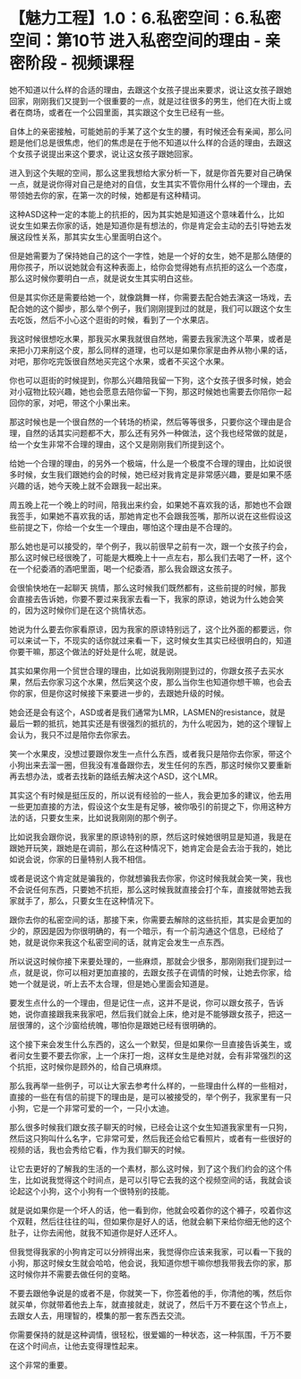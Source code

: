 # 【魅力工程】1.0：6.私密空间：6.私密空间：第10节 进入私密空间的理由 - 亲密阶段 - 视频课程

她不知道以什么样的合适的理由，去跟这个女孩子提出来要求，说让这女孩子跟她回家，刚刚我们又提到一个很重要的一点，就是过往很多的男生，他们在大街上或者在商场，或者在一个公园里面，其实跟这个女生已经有一些。

自体上的亲密接触，可能她前的手某了这个女生的腰，有时候还会有亲闻，那么问题是他们总是很焦虑，他们的焦虑是在于他不知道以什么样的合适的理由，去跟这个女孩子说提出来这个要求，说让这女孩子跟她回家。

进入到这个失眠的空间，那么这里我想给大家分析一下，就是你首先要对自己确保一点，就是说你得对自己是绝对的自信，女生其实不管你用什么样的一个理由，去带领她去你的家，在第一次的时候，她都是有这种精词。

这种ASD这种一定的本能上的抗拒的，因为其实她是知道这个意味着什么，比如说女生如果去你家的话，她是知道你是有想法的，你是肯定会主动的去引导她去发展这段性关系，那其实女生心里面明白这个。

但是她需要为了保持她自己的这个一字性，她是一个好的女生，她不是那么随便的用你孩子，所以说她就会有这种表面上，给你会觉得她有点抗拒的这么一个态度，那么这时候你要明白一点，就是说女生其实明白这些。

但是其实你还是需要给她一个，就像跳舞一样，你需要去配合她去演这一场戏，去配合她的这个脚步，那么举个例子，我们刚刚提到过的就是，我们可以跟这个女生去吃饭，然后不小心这个逛街的时候，看到了一个水果店。

我这时候很想吃水果，那我买水果我就很自然地，需要去我家洗这个苹果，或者是来把小刀来削这个皮，那么同样的道理，也可以是如果你家是由养从物小果的话，对吧，那你吃完饭很自然地买完这个水果，或者不买这个水果。

你也可以逛街的时候提到，你那么兴趣陪我留一下狗，这个女孩子很多时候，她会对小寇物比较兴趣，她也会愿意去陪你留一下狗，那这时候她也需要去你陪你一起回你的家，对吧，带这个小果出来。

那这时候也是一个很自然的一个转场的桥梁，然后等等很多，只要你这个理由是合理，自然的话其实问题都不大，那么还有另外一种做法，这个我也经常做的就是，给一个女生非常不合理的理由，这个又是刚刚我们所提到这个。

给她一个合理的理由，的另外一个极端，什么是一个极度不合理的理由，比如说很多时候，女生我们跟她约会的时候，她已经对我肯定是非常感兴趣，要是如果不感兴趣的话，她今天晚上就不会跟我一起出来。

周五晚上花一个晚上的时间，陪我出来约会，如果她不喜欢我的话，那她也不会跟我签手，如果她不喜欢我的话，那她肯定也不会跟我签嘴，那所以说在这些假设这些前提之下，你给一个女生一个理由，哪怕这个理由是不合理的。

那么她也是可以接受的，举个例子，我以前很早之前有一次，跟一个女孩子约会，那么这时候已经很晚了，可能是大概晚上十一点左右，那么我们去喝了一杯，这个在一个纪委酒的酒吧里面，喝一个纪委酒，那么我会跟这女孩子。

会很愉快地在一起聊天 挑情，那么这时候我们既然都有，这些前提的时候，那我会直接去告诉她，你要不要过来我家去看一下，我家的原谅，她说为什么她会笑的，因为这时候你们是在这个挑情状态。

她说为什么要去你家看原谅，因为我家的原谅特别远了，这个比外面的都要远，你可以来试一下，不现实的话你就过来看一下，这时候女生其实已经很明白的，知道你要干嘛，那这个做法的好处是什么呢，就是说。

其实如果你用一个贸世合理的理由，比如说我刚刚提到过的，你跟女孩子去买水果，然后去你家习这个水果，然后笑这个皮，那么当你生也知道你想干嘛，也会去你的家，但是你这时候接下来要进一步的，去跟她升级的时候。

她会还是会有这个，ASD或者是我们通常为LMR，LASMEN的resistance，就是最后一颗的抵抗，她其实还是有很强烈的抵抗的，为什么呢因为，她的这个理智上会认为，我只不过是陪你去你家去。

笑一个水果皮，没想过要跟你发生一点什么东西，或者我只是陪你去你家，带这个小狗出来去溜一圈，但我没有准备跟你去，发生任何的东西，那这时候你又要重新再去想办法，或者去找新的路纸去解决这个ASD，这个LMR。

其实这个有时候是挺压反的，所以说有经验的一些人，我会更加多的建议，他去用一些更加直接的方法，假设这个女生是有足够，被你吸引的前提之下，你用这种方法的话，只要女生来，比如说我刚刚的那个例子。

比如说我会跟你说，我家里的原谅特别的原，然后这时候她很明显是知道，我是在跟她开玩笑，跟她是在调前，那么在这种情况下，她肯定会是会去治于我的，她比如说会说，你家的日量特别人我不相信。

或者是说这个肯定就是骗我的，你就想骗我去你家，你这时候我就会笑一笑，我也不会说任何东西，只要她不抗拒，那么这时候我就直接会打个车，直接就带她去我家就手了，那么，只要女生在这种情况下。

跟你去你的私密空间的话，那接下来，你需要去解除的这些抗拒，其实是会更加的少的，原因是因为你很明确的，有一个暗示，有一个前沟通这个信息，已经给了她，就是说你来我这个私密空间的话，就肯定会发生一点东西。

所以说这时候你接下来要处理的，一些麻烦，那就会少很多，那刚刚我们提到过一点，就是说，你可以相对更加直接的，去跟女孩子在调情的时候，让她去你家，给她一个就是说，听上去不太合理，但是她心里面会知道是。

要发生点什么的一个理由，但是记住一点，这并不是说，你可以跟女孩子，告诉她，说你直接跟我来我家吧，然后我们就会上床，绝对是不能够跟女孩子，把这一层很薄的，这个沙窗给统魄，哪怕你是跟她已经有很明确的。

这个接下来会发生什么东西的，这么一个默契，但是如果你一旦直接告诉美生，或者问女生要不要去你家，上一个床打一炮，这样女生是绝对就，会有非常强烈的这个抗拒，这时候你是顾外的，给自己填麻烦。

那么我再举一些例子，可以让大家去参考什么样的，一些理由什么样的一些相对，直接的一些在有信的前提下的理由是，是可以被接受的，举个例子，我家里有一只小狗，它是一个非常可爱的一个，一只小太迪。

那么很多时候我们跟女孩子聊天的时候，已经会让这个女生知道我家里有一只狗，然后这只狗叫什么名字，它非常可爱，然后我还会给它看照片，或者有一些很好的视频的话，我也会秀给它看，作为我们聊天的时候。

让它去更好的了解我的生活的一个素材，那么这时候，到了这个我们约会的这个伟生，比如说我觉得这个时间点，是可以引导它去我的这个视频空间的话，我就会谈论起这个小狗，这个小狗有一个很特别的技能。

就是说如果你是一个坏人的话，他一看到你，他就会咬着你的这个褲子，咬着你这个双鞋，然后往往往的叫，但如果你是好人的话，他就会躺下来给你细无他的这个肚子，让你去闹他，就我不知道你是好人还坏人。

但我觉得我家的小狗肯定可以分辨得出来，我觉得你应该来我家，可以看一下我的小狗，那这时候女生就会哈哈，他会说，我知道你想干嘛你想我带我去你的家，那这时候你并不需要去做任何的变略。

不要去跟他争说是的或者不是，你就笑一下，你签着他的手，你清他的嘴，然后你就买单，你就带着他去上车，就直接就走，就说了，然后千万不要在这个节点上，去跟女人去，用理智的，模集的那一套东西去交流。

你需要保持的就是这种调情，很轻松，很爱媚的一种状态，这一种氛围，千万不要在这个时间点，让他去变得理性起来。

这个非常的重要。